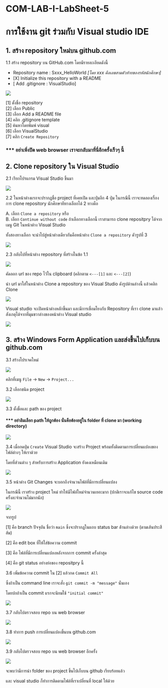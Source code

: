 # COM-LAB-I-LabSheet-5

# การใช้งาน git ร่วมกับ Visual studio IDE #

## 1.  สร้าง repository ใหม่บน github.com

 1.1 สร้าง repository บน GitHub.com โดยมีรายละเอียดดังนี้
    <ul>
      <li> Repository name : Sxxx_HelloWorld <i>[โดย xxx คือเลขสามตัวท้ายของรหัสนักศึกษา]</i>
      <li> [X] Initialize this repository with a README
      <li> [ Add .gitignore : VisualStudio] 
    </ul>

<img src = "./Pictures/Lab5-01.png" align = "center">

[1] ตั้งชื่อ repository  
[2] เลือก Public  
[3] เลือก Add a README file  
[4] คลิก .gitignore template  
[5] ค้นหาโดยพิมพ์ visual  
[6] เลือก VisualStudio  
[7] คลิก `Create Repository`  

### *** อย่าเพิ่งปิด web browser เราจะกลับมาที่นี่อีกครั้งเร็วๆ นี้ ###

## 2. Clone repository ใน Visual Studio

2.1 เรียกโปรแกรม Visual Studio ขึ้นมา

<img src = "./Pictures/Lab5-02.png" align = "center">


2.2 ในหน้าต่างแรกจะปรากฏชื่อ project ที่เคยเปิด และปุ่มอีก 4 ปุ่ม ในกรณีนี้ เราจะทดลองเรื่องการ clone repository นักศึกษาทีทางเลือกได้ 2 ทางคือ

A. เลือก `Clone a repository` หรือ  
B. เลือก `Continue without code` ถ้าเลือกทางเลือกนี้ เราสามารถ clone repositpry ได้จากเมนู Git  ในหน้าต่าง Visual Studio

ทั้งสองทางเลือก จะนำไปสู่หน้าต่างเดียวกันคือหน้าต่าง `Clone a repository` ดัวรูปที่ 3


<img src = "./Pictures/Lab5-03.png" align = "center">


2.3 กลับไปที่หน้าต่าง repository ที่สร้างในข้อ 1.1 


<img src = "./Pictures/Lab5-04.png" align = "center">

คัดลอก url ของ repo ไว้ใน clipboard (คลิกตาม `<---[1]` และ `<---[2]`)



นำ url มาใส่ในหน้าต่าง Clone a repository ของ Visual Studio ดังรูปด้านล่างนี้ แล้วคลิก Clone 

<img src = "./Pictures/Lab5-05.png" align = "center">


Visual studio จะเปิดหน้าต่างหลักขึ้นมา และมีการเชื่อมโยงกับ  Repository ที่เรา clone มาแล้ว สังเกตุได้จากที่มุมขวาล่างของหน้าต่าง Visual studio

<img src = "./Pictures/Lab5-06.png" align = "center">

 

## 3. สร้าง Windows Form Application และส่งขึ้นไปเก็บบน github.com

3.1  สร้างโปรเจคใหม่

<img src = "./Pictures/Lab5-07.png" align = "center">


คลิกที่เมนู `File` -> `New` -> `Project...`  

3.2 เลือกชนิด project

<img src = "./Pictures/Lab5-08.png" align = "center">

3.3 ตั้งชื่อและ  path ของ project

#### *** อย่าลิมเลือก path ให้ถูกต้อง นั่นคือต้องอยู่ใน folder ที่ clone มา (working directory) ####


<img src = "./Pictures/Lab5-09.png" align = "center">


3.4 เมื่อกดปุ่ม `Create` Visual Studio จะสร้าง Project พร้อมทั้งติดตามการเปลี่ยนแปลงของไฟล์ต่างๆ ให้เราด้วย 

โดยที่ส่วนต่าง ๆ สำหรับการสร้าง Application ยังคงเหมือนเดิม

<img src = "./Pictures/Lab5-10.png" align = "center">


3.5 หน้าต่าง Git Changes จะบอกถึงจำนวนไฟล์ที่มีการเปลี่ยนแปลง 

ในกรณีนี้ เราสร้าง project ใหม่ ทำให้มีไฟล์ใหม่จำนวนเยอะมาก (ปกติเราจะแก้ไข source code ครั้งละจำนวนไม่มากนัก)

<img src = "./Pictures/Lab5-11.png" align = "center">


จากรูป 

[1] คือ branch ปัจจุบัน ชื่อว่า `main` ซึ่งจะปรากฏในแถบ status bar ด้้านล่างด้วย (ตามเส้นประสีส้ม)

[2] คือ edit box ที่ให้ใส่ข้อความ commit

[3] คือ ไฟล์ที่มีการเปลี่ยนแปลงหลังจากการ commit ครั้งล่าสุด 

[4] คือ git status อย่างย่อของ repositpry นี้


3.6 เพิ่มข้อความ commit ใน  [2] แล้วกด `Commit All`

ซึ่งถ้าเป็น command line  เราจะสั่ง `git commit -m "message"` นั่นเอง

โดยปกถ้าเป็น commit แรกจะนิยมใช้ `"initial commit"`

<img src = "./Pictures/Lab5-12.png" align = "center">


3.7 กลับไปตรวจสอบ repo บน web browser

<img src = "./Pictures/Lab5-13.png" align = "center">


3.8 ทำการ push การเปลี่ยนแปลงขึ้นบน github.com

<img src = "./Pictures/Lab5-14.png" align = "center">

3.9 กลับไปตรวจสอบ repo บน web browser อีกครั้ง

<img src = "./Pictures/Lab5-15.png" align = "center">

จะพบว่ามีการนำ folder ของ project ขึ้นไปเก็บบน github เรียบร้อยแล้ว 

และ visual studio ก็ทำการติดตามไฟล์ที่เราเปลี่ยนที่ local ให้ด้วย

